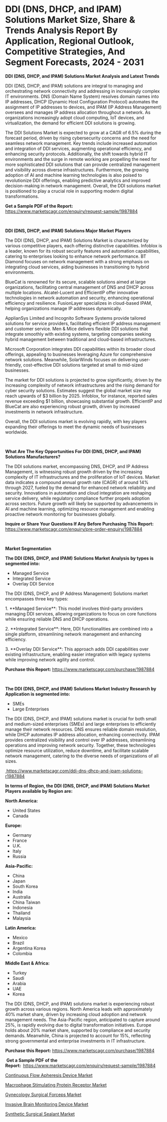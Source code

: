 <p><h1>DDI (DNS, DHCP, and IPAM) Solutions Market Size, Share & Trends Analysis Report By Application, Regional Outlook, Competitive Strategies, And Segment Forecasts, 2024 - 2031</h1></p><p><strong>DDI (DNS, DHCP, and IPAM) Solutions Market Analysis and Latest Trends</strong></p>
<p><p>DDI (DNS, DHCP, and IPAM) solutions are integral to managing and orchestrating network connectivity and addressing in increasingly complex IT environments. DNS (Domain Name System) resolves domain names into IP addresses, DHCP (Dynamic Host Configuration Protocol) automates the assignment of IP addresses to devices, and IPAM (IP Address Management) oversees and manages IP address allocation throughout a network. As organizations increasingly adopt cloud computing, IoT devices, and virtualization, the demand for efficient DDI solutions is growing.</p><p>The DDI Solutions Market is expected to grow at a CAGR of 6.5% during the forecast period, driven by rising cybersecurity concerns and the need for seamless network management. Key trends include increased automation and integration of DDI services, augmenting operational efficiency, and enhancing security protocols. Additionally, the shift towards hybrid IT environments and the surge in remote working are propelling the need for more sophisticated DDI solutions that can provide centralized management and visibility across diverse infrastructures. Furthermore, the growing adoption of AI and machine learning technologies is also poised to revolutionize DDI offerings, enabling predictive analytics and improved decision-making in network management. Overall, the DDI solutions market is positioned to play a crucial role in supporting modern digital transformations.</p></p>
<p><strong>Get a Sample PDF of the Report:&nbsp;</strong> <a href="https://www.marketscagr.com/enquiry/request-sample/1987884?utm_campaign=1683&utm_medium=2&utm_source=Github&utm_content=ia&utm_term=25102024&utm_id=ddi-dns-dhcp-and-ipam-solutions">https://www.marketscagr.com/enquiry/request-sample/1987884</a></p>
<p>&nbsp;</p>
<p><strong>DDI (DNS, DHCP, and IPAM) Solutions Major Market Players</strong></p>
<p><p>The DDI (DNS, DHCP, and IPAM) Solutions Market is characterized by various competitive players, each offering distinctive capabilities. Infoblox is a leader, known for its robust security features and automation capabilities, catering to enterprises looking to enhance network performance. BT Diamond focuses on network management with a strong emphasis on integrating cloud services, aiding businesses in transitioning to hybrid environments.</p><p>BlueCat is renowned for its secure, scalable solutions aimed at large organizations, facilitating central management of DNS and DHCP across multiple locations. Alcatel-Lucent and EfficientIP offer innovative technologies in network automation and security, enhancing operational efficiency and resilience. FusionLayer specializes in cloud-based IPAM, helping organizations manage IP addresses dynamically. </p><p>ApplianSys Limited and Incognito Software Systems provide tailored solutions for service providers, facilitating efficient IP address management and customer service. Men & Mice delivers flexible DDI solutions that integrate smoothly with existing systems, targeting companies seeking hybrid management between traditional and cloud-based infrastructures.</p><p>Microsoft Corporation integrates DDI capabilities within its broader cloud offerings, appealing to businesses leveraging Azure for comprehensive network solutions. Meanwhile, SolarWinds focuses on delivering user-friendly, cost-effective DDI solutions targeted at small to mid-sized businesses.</p><p>The market for DDI solutions is projected to grow significantly, driven by the increasing complexity of network infrastructures and the rising demand for cyber security solutions. Estimates suggest the global market size may reach upwards of $3 billion by 2025. Infoblox, for instance, reported sales revenue exceeding $1 billion, showcasing substantial growth. EfficientIP and BlueCat are also experiencing robust growth, driven by increased investments in network infrastructure.</p><p>Overall, the DDI solutions market is evolving rapidly, with key players expanding their offerings to meet the dynamic needs of businesses worldwide.</p></p>
<p>&nbsp;</p>
<p><strong>What Are The Key Opportunities For DDI (DNS, DHCP, and IPAM) Solutions Manufacturers?</strong></p>
<p><p>The DDI solutions market, encompassing DNS, DHCP, and IP Address Management, is witnessing robust growth driven by the increasing complexity of IT infrastructures and the proliferation of IoT devices. Market data indicates a compound annual growth rate (CAGR) of around 14% through 2027, fueled by the demand for enhanced network reliability and security. Innovations in automation and cloud integration are reshaping service delivery, while regulatory compliance further propels adoption across sectors. Future growth will likely be supported by advancements in AI and machine learning, optimizing resource management and enabling proactive network monitoring for businesses globally.</p></p>
<p><strong>Inquire or Share Your Questions If Any Before Purchasing This Report:</strong> <a href="https://www.marketscagr.com/enquiry/pre-order-enquiry/1987884?utm_campaign=1683&utm_medium=2&utm_source=Github&utm_content=ia&utm_term=25102024&utm_id=ddi-dns-dhcp-and-ipam-solutions">https://www.marketscagr.com/enquiry/pre-order-enquiry/1987884</a></p>
<p>&nbsp;</p>
<p><strong>Market Segmentation</strong></p>
<p><strong>The DDI (DNS, DHCP, and IPAM) Solutions Market Analysis by types is segmented into:</strong></p>
<p><ul><li>Managed Service</li><li>Integrated Service</li><li>Overlay DDI Service</li></ul></p>
<p><p>The DDI (DNS, DHCP, and IP Address Management) Solutions market encompasses three key types: </p><p>1. **Managed Service**: This model involves third-party providers managing DDI services, allowing organizations to focus on core functions while ensuring reliable DNS and DHCP operations.</p><p>2. **Integrated Service**: Here, DDI functionalities are combined into a single platform, streamlining network management and enhancing efficiency.</p><p>3. **Overlay DDI Service**: This approach adds DDI capabilities over existing infrastructure, enabling easier integration with legacy systems while improving network agility and control.</p></p>
<p><strong>Purchase this Report:&nbsp;</strong><a href="https://www.marketscagr.com/purchase/1987884?utm_campaign=1683&utm_medium=2&utm_source=Github&utm_content=ia&utm_term=25102024&utm_id=ddi-dns-dhcp-and-ipam-solutions">https://www.marketscagr.com/purchase/1987884</a></p>
<p>&nbsp;</p>
<p><strong>The DDI (DNS, DHCP, and IPAM) Solutions Market Industry Research by Application is segmented into:</strong></p>
<p><ul><li>SMEs</li><li>Large Enterprises</li></ul></p>
<p><p>The DDI (DNS, DHCP, and IPAM) solutions market is crucial for both small and medium-sized enterprises (SMEs) and large enterprises to efficiently manage their network resources. DNS ensures reliable domain resolution, while DHCP automates IP address allocation, enhancing connectivity. IPAM provides centralized visibility and control over IP addresses, streamlining operations and improving network security. Together, these technologies optimize resource utilization, reduce downtime, and facilitate scalable network management, catering to the diverse needs of organizations of all sizes.</p></p>
<p><a href="https://www.marketscagr.com/ddi-dns-dhcp-and-ipam-solutions-r1987884?utm_campaign=1683&utm_medium=2&utm_source=Github&utm_content=ia&utm_term=25102024&utm_id=ddi-dns-dhcp-and-ipam-solutions">&nbsp;https://www.marketscagr.com/ddi-dns-dhcp-and-ipam-solutions-r1987884</a></p>
<p><strong>In terms of Region, the DDI (DNS, DHCP, and IPAM) Solutions Market Players available by Region are:</strong></p>
<p>
    <p> <strong> North America: </strong>
        <ul>
            <li>United States</li>
            <li>Canada</li>
        </ul>
        </p> 
    <p> <strong> Europe: </strong>
        <ul>
            <li>Germany</li>
            <li>France</li>
            <li>U.K.</li>
            <li>Italy</li>
            <li>Russia</li>
        </ul>
        </p> 
    <p> <strong> Asia-Pacific: </strong>
        <ul>
            <li>China</li>
            <li>Japan</li>
            <li>South Korea</li>
            <li>India</li>
            <li>Australia</li>
            <li>China Taiwan</li>
            <li>Indonesia</li>
            <li>Thailand</li>
            <li>Malaysia</li>
        </ul>
        </p> 
    <p> <strong> Latin America: </strong>
        <ul>
            <li>Mexico</li>
            <li>Brazil</li>
            <li>Argentina Korea</li>
            <li>Colombia</li>
        </ul>
        </p> 
    <p> <strong> Middle East & Africa: </strong>
        <ul>
            <li>Turkey</li>
            <li>Saudi</li>
            <li>Arabia</li>
            <li>UAE</li>
            <li>Korea</li>
        </ul>
    </p>
    </p>
<p><p>The DDI (DNS, DHCP, and IPAM) solutions market is experiencing robust growth across various regions. North America leads with approximately 40% market share, driven by increasing cloud adoption and network management needs. The Asia-Pacific region, anticipated to capture around 25%, is rapidly evolving due to digital transformation initiatives. Europe holds about 20% market share, supported by compliance and security demands. Meanwhile, China is projected to account for 15%, reflecting strong governmental and enterprise investments in IT infrastructure.</p></p>
<p><strong>Purchase this Report: </strong><a href="https://www.marketscagr.com/purchase/1987884?utm_campaign=1683&utm_medium=2&utm_source=Github&utm_content=ia&utm_term=25102024&utm_id=ddi-dns-dhcp-and-ipam-solutions">https://www.marketscagr.com/purchase/1987884</a></p>
<p>&nbsp;<strong>Get a Sample PDF of the Report:&nbsp;&nbsp;</strong><a href="https://www.marketscagr.com/enquiry/request-sample/1987884?utm_campaign=1683&utm_medium=2&utm_source=Github&utm_content=ia&utm_term=25102024&utm_id=ddi-dns-dhcp-and-ipam-solutions">https://www.marketscagr.com/enquiry/request-sample/1987884</a></p>
<p><strong></strong></p>
<p><p><a href="https://www.linkedin.com/pulse/continuous-flow-apheresis-device-market-innovations-trends-comprehensive-zwpxf?utm_campaign=1683&utm_medium=2&utm_source=Github&utm_content=ia&utm_term=25102024&utm_id=ddi-dns-dhcp-and-ipam-solutions">Continuous Flow Apheresis Device Market</a></p><p><a href="https://www.linkedin.com/pulse/global-macrophage-stimulating-protein-receptor-market-trends-u8v5f?utm_campaign=1683&utm_medium=2&utm_source=Github&utm_content=ia&utm_term=25102024&utm_id=ddi-dns-dhcp-and-ipam-solutions">Macrophage Stimulating Protein Receptor Market</a></p><p><a href="https://www.linkedin.com/pulse/strategic-insights-global-gynecology-surgical-forceps-market-trends-scvwf?utm_campaign=1683&utm_medium=2&utm_source=Github&utm_content=ia&utm_term=25102024&utm_id=ddi-dns-dhcp-and-ipam-solutions">Gynecology Surgical Forceps Market</a></p><p><a href="https://www.linkedin.com/pulse/strategic-roadmap-success-global-invasive-brain-monitoring-device-3qhmf?utm_campaign=1683&utm_medium=2&utm_source=Github&utm_content=ia&utm_term=25102024&utm_id=ddi-dns-dhcp-and-ipam-solutions">Invasive Brain Monitoring Device Market</a></p><p><a href="https://www.linkedin.com/pulse/global-synthetic-surgical-sealant-market-focus-application-end-use-mrxbf?utm_campaign=1683&utm_medium=2&utm_source=Github&utm_content=ia&utm_term=25102024&utm_id=ddi-dns-dhcp-and-ipam-solutions">Synthetic Surgical Sealant Market</a></p></p>